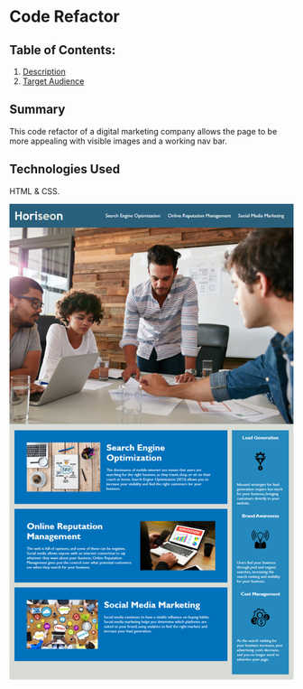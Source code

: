 # Code Refactor

## Table of Contents:
  1. [Description](#description) 
  2. [Target Audience](#target)
 
## Summary

This code refactor of a digital marketing company allows the page to be more appealing with visible images and a working nav bar.

## Technologies Used

HTML & CSS.

![alt text](./assets/images/homepage-screenshot.png)